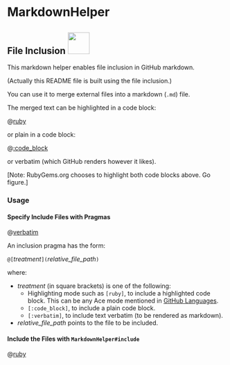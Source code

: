 # MarkdownHelper

## File Inclusion  <img src="https://raw.githubusercontent.com/BurdetteLamar/MarkdownHelper/master/images/include.png" width="50">

This markdown helper enables file inclusion in GitHub markdown.

(Actually this README file is built using the file inclusion.)

You can use it to merge external files into a markdown (```.md```) file.

The merged text can be highlighted in a code block:

@[ruby](include.rb)

or plain in a code block:

@[:code_block](include.rb)

or verbatim (which GitHub renders however it likes).

[Note:  RubyGems.org chooses to highlight both code blocks above.  Go figure.]

### Usage

#### Specify Include Files with Pragmas

@[verbatim](include.md)

An inclusion pragma has the form:

```@[```*treatment*```](```*relative_file_path*```)```

where:

* *treatment* (in square brackets) is one of the following:
  * Highlighting mode such as ```[ruby]```, to include a highlighted code block.  This can be any Ace mode mentioned in [GitHub Languages](https://github.com/github/linguist/blob/master/lib/linguist/languages.yml).
  * ```[:code_block]```, to include a plain code block.
  * ```[:verbatim]```, to include text verbatim (to be rendered as markdown).
* *relative_file_path* points to the file to be included.


#### Include the Files with ```MarkdownHelper#include```

@[ruby](usage.rb)
